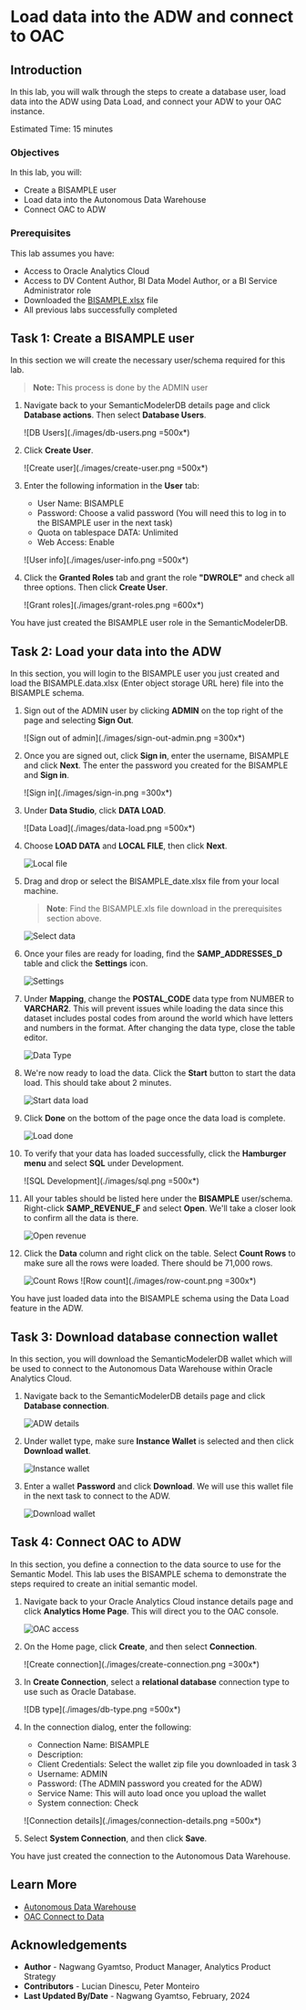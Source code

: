 # Load data into the ADW and connect to OAC

## Introduction

In this lab, you will walk through the steps to create a database user, load data into the ADW using Data Load, and connect your ADW to your OAC instance.

Estimated Time: 15 minutes

### Objectives

In this lab, you will:
* Create a BISAMPLE user
* Load data into the Autonomous Data Warehouse
* Connect OAC to ADW

### Prerequisites

This lab assumes you have:
* Access to Oracle Analytics Cloud
* Access to DV Content Author, BI Data Model Author, or a BI Service Administrator role
* Downloaded the [BISAMPLE.xlsx](https://objectstorage.us-ashburn-1.oraclecloud.com/p/vL6XiAFR-g1xAcok3aqWKH2z2rWobXtgI-3SWEhEFpeplt002IHSwY9cEMMvYeWe/n/idmqvvdwzckf/b/OAC-Workshops/o/BISAMPLE.xlsx) file
* All previous labs successfully completed

## Task 1: Create a BISAMPLE user
In this section we will create the necessary user/schema required for this lab.

>**Note:** This process is done by the ADMIN user

1. Navigate back to your SemanticModelerDB details page and click **Database actions**. Then select **Database Users**.

	![DB Users](./images/db-users.png =500x*)

2. Click **Create User**.

	![Create user](./images/create-user.png =500x*)

3. Enter the following information in the **User** tab:
	* User Name: BISAMPLE
	* Password: Choose a valid password (You will need this to log in to the BISAMPLE user in the next task)
	* Quota on tablespace DATA: Unlimited
	* Web Access: Enable

	![User info](./images/user-info.png =500x*)

4. Click the **Granted Roles** tab and grant the role **"DWROLE"** and check all three options. Then click **Create User**.

	![Grant roles](./images/grant-roles.png =600x*)

You have just created the BISAMPLE user role in the SemanticModelerDB.

## Task 2: Load your data into the ADW
In this section, you will login to the BISAMPLE user you just created and load the BISAMPLE.data.xlsx (Enter object storage URL here) file into the BISAMPLE schema.

1. Sign out of the ADMIN user by clicking **ADMIN** on the top right of the page and selecting **Sign Out**.

	![Sign out of admin](./images/sign-out-admin.png =300x*)

2. Once you are signed out, click **Sign in**, enter the username, BISAMPLE and click **Next**. The enter the password you created for the BISAMPLE and **Sign in**.

	![Sign in](./images/sign-in.png =300x*)

3. Under **Data Studio**, click **DATA LOAD**.

	![Data Load](./images/data-load.png =500x*)

4. Choose **LOAD DATA** and **LOCAL FILE**, then click **Next**.

	![Local file](./images/local-file.png)

5. Drag and drop or select the BISAMPLE_date.xlsx file from your local machine.

	>**Note**: Find the BISAMPLE.xls file download in the prerequisites section above.

	![Select data](./images/select-data.png)

6. Once your files are ready for loading, find the **SAMP\_ADDRESSES\_D** table and click the **Settings** icon.

	![Settings](./images/settings-icon.png)

7. Under **Mapping**, change the **POSTAL_CODE** data type from NUMBER to **VARCHAR2**. This will prevent issues while loading the data since this dataset includes postal codes from around the world which have letters and numbers in the format. After changing the data type, close the table editor.

	![Data Type](./images/varchar.png)

8. We're now ready to load the data. Click the **Start** button to start the data load. This should take about 2 minutes.

	![Start data load](./images/start-load.png)

9. Click **Done** on the bottom of the page once the data load is complete.

	![Load done](./images/load-done.png)

10. To verify that your data has loaded successfully, click the **Hamburger menu** and select **SQL** under Development.

	![SQL Development](./images/sql.png =500x*)

11. All your tables should be listed here under the **BISAMPLE** user/schema. Right-click **SAMP\_REVENUE\_F** and select **Open**. We'll take a closer look to confirm all the data is there.

	![Open revenue](./images/open-revenue.png)

12. Click the **Data** column and right click on the table. Select **Count Rows** to make sure all the rows were loaded. There should be 71,000 rows.

	![Count Rows](./images/count-rows.png)
	![Row count](./images/row-count.png =300x*)

You have just loaded data into the BISAMPLE schema using the Data Load feature in the ADW.

## Task 3: Download database connection wallet
In this section, you will download the SemanticModelerDB wallet which will be used to connect to the Autonomous Data Warehouse within Oracle Analytics Cloud.

1. Navigate back to the SemanticModelerDB details page and click **Database connection**.

	![ADW details](./images/adw-details.png)

2. Under wallet type, make sure **Instance Wallet** is selected and then click **Download wallet**.

	![Instance wallet](./images/instance-wallet.png)

3. Enter a wallet **Password** and click **Download**. We will use this wallet file in the next task to connect to the ADW.

	![Download wallet](./images/download-wallet.png)

## Task 4: Connect OAC to ADW
In this section, you define a connection to the data source to use for the Semantic Model. This lab uses the BISAMPLE schema to demonstrate the steps required to create an initial semantic model.

1. Navigate back to your Oracle Analytics Cloud instance details page and click **Analytics Home Page**. This will direct you to the OAC console.

	![OAC access](images/access-oac.png)

2. On the Home page, click **Create**, and then select **Connection**.

	![Create connection](./images/create-connection.png =300x*)

3. In **Create Connection**, select a **relational database** connection type to use such as Oracle Database.

	![DB type](./images/db-type.png =500x*)

4. In the connection dialog, enter the following:

	* Connection Name: BISAMPLE
	* Description:
	* Client Credentials: Select the wallet zip file you downloaded in task 3
	* Username: ADMIN
	* Password: (The ADMIN password you created for the ADW)
	* Service Name: This will auto load once you upload the wallet
	* System connection: Check

	![Connection details](./images/connection-details.png =500x*)

5. Select **System Connection**, and then click **Save**.

You have just created the connection to the Autonomous Data Warehouse.

## Learn More
* [Autonomous Data Warehouse](https://docs.oracle.com/en/cloud/paas/autonomous-data-warehouse-cloud/)
* [OAC Connect to Data](https://docs.oracle.com/en/cloud/paas/analytics-cloud/upload-data.html)

## Acknowledgements
* **Author** - Nagwang Gyamtso, Product Manager, Analytics Product Strategy
* **Contributors** - Lucian Dinescu, Peter Monteiro
* **Last Updated By/Date** - Nagwang Gyamtso, February, 2024

